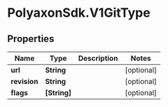 # PolyaxonSdk.V1GitType

## Properties

Name | Type | Description | Notes
------------ | ------------- | ------------- | -------------
**url** | **String** |  | [optional] 
**revision** | **String** |  | [optional] 
**flags** | **[String]** |  | [optional] 


